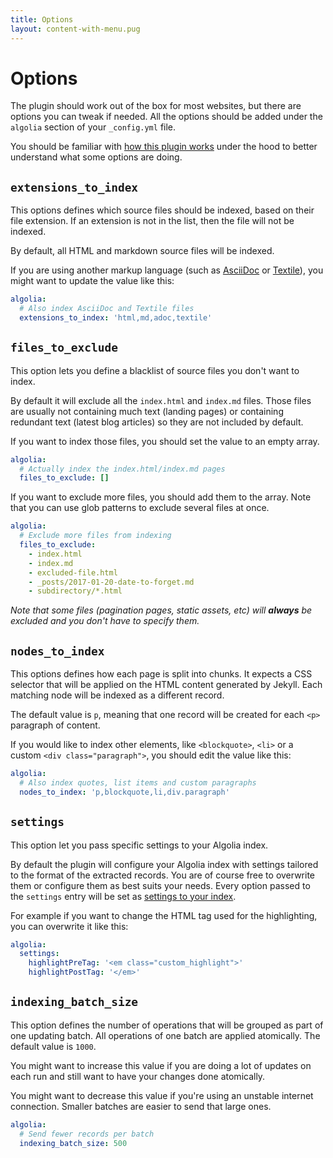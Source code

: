 ```yaml
---
title: Options
layout: content-with-menu.pug
---
```


# Options

The plugin should work out of the box for most websites, but there are options
you can tweak if needed. All the options should be added under the `algolia`
section of your `_config.yml` file.

You should be familiar with [how this plugin works][1] under
the hood to better understand what some options are doing.

## `extensions_to_index`

This options defines which source files should be indexed, based on their file
extension. If an extension is not in the list, then the file will not be
indexed.

By default, all HTML and markdown source files will be indexed.

If you are using another markup language (such as [AsciiDoc][2] or [Textile][3]),
you might want to update the value like this:

```yml
algolia:
  # Also index AsciiDoc and Textile files
  extensions_to_index: 'html,md,adoc,textile'
```

## `files_to_exclude`

This option lets you define a blacklist of source files you don't want to index.

By default it will exclude all the `index.html` and `index.md` files. Those
files are usually not containing much text (landing pages) or containing
redundant text (latest blog articles) so they are not included by default.

If you want to index those files, you should set the value to an empty array.

```yml
algolia:
  # Actually index the index.html/index.md pages
  files_to_exclude: []
```

If you want to exclude more files, you should add them to the array. Note that
you can use glob patterns to exclude several files at once.

```yml
algolia:
  # Exclude more files from indexing
  files_to_exclude:
    - index.html
    - index.md
    - excluded-file.html
    - _posts/2017-01-20-date-to-forget.md
    - subdirectory/*.html
```

_Note that some files (pagination pages, static assets, etc) will **always** be
excluded and you don't have to specify them._

## `nodes_to_index`

This options defines how each page is split into chunks. It expects
a CSS selector that will be applied on the HTML content generated by Jekyll.
Each matching node will be indexed as a different record.

The default value is `p`, meaning that one record will be created for each `<p>`
paragraph of content.

If you would like to index other elements, like `<blockquote>`, `<li>` or
a custom `<div class="paragraph">`, you should edit the value like this:

```yml
algolia:
  # Also index quotes, list items and custom paragraphs
  nodes_to_index: 'p,blockquote,li,div.paragraph'
```

## `settings`

This option let you pass specific settings to your Algolia index.

By default the plugin will configure your Algolia index with settings tailored
to the format of the extracted records. You are of course free to overwrite
them or configure them as best suits your needs. Every option passed to the
`settings` entry will be set as [settings to your index][4].

For example if you want to change the HTML tag used for the highlighting, you
can overwrite it like this:

```yml
algolia:
  settings:
    highlightPreTag: '<em class="custom_highlight">'
    highlightPostTag: '</em>'
```

## `indexing_batch_size`

This option defines the number of operations that will be grouped as part of one
updating batch. All operations of one batch are applied atomically. The default
value is `1000`.

You might want to increase this value if you are doing a lot of updates on each
run and still want to have your changes done atomically.

You might want to decrease this value if you're using an unstable internet
connection. Smaller batches are easier to send that large ones.

```yml
algolia:
  # Send fewer records per batch
  indexing_batch_size: 500
```


[1]: ./how-it-works.html
[2]: http://www.methods.co.nz/asciidoc/
[3]: https://github.com/textile
[4]: https://www.algolia.com/doc/api-reference/api-methods/set-settings/?language=ruby#set-settings
